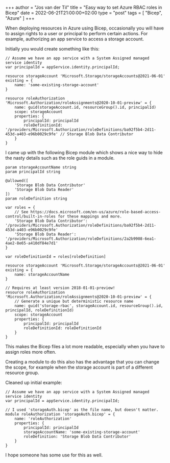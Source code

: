 +++
author = "Jos van der Til"
title = "Easy way to set Azure RBAC roles in Bicep"
date  = 2022-06-21T21:00:00+02:00
type = "post"
tags = [ "Bicep", "Azure" ]
+++

When deploying resources in Azure using Bicep, occasionally you will have to assign rights to a user or principal to perform certain actions.
For example, authorizing an app service to access a storage account.

Initially you would create something like this:
```bicep
// Assume we have an app service with a System Assigned managed service identity
var principalId = appService.identity.principalId;

resource storageAccount 'Microsoft.Storage/storageAccounts@2021-06-01' existing = {
    name: 'some-existing-storage-account'
}

resource roleAuthorization 'Microsoft.Authorization/roleAssignments@2020-10-01-preview' = {
    name: guid(storageAccount.id, resourceGroup().id, principalId)
    scope: storageAccount
    properties: {
        principalId: principalId
        roleDefinitionId: '/providers/Microsoft.Authorization/roleDefinitions/ba92f5b4-2d11-453d-a403-e96b0029c9fe' // Storage Blob Data Contributor
    }
}
```

I came up with the following Bicep module which shows a nice way to hide the nasty details such as the role guids in a module.
```bicep
param storageAccountName string
param principalId string

@allowed([
    'Storage Blob Data Contributor'
    'Storage Blob Data Reader'
])
param roleDefinition string

var roles = {
    // See https://docs.microsoft.com/en-us/azure/role-based-access-control/built-in-roles for these mappings and more.
    'Storage Blob Data Contributor': '/providers/Microsoft.Authorization/roleDefinitions/ba92f5b4-2d11-453d-a403-e96b0029c9fe'
    'Storage Blob Data Reader': '/providers/Microsoft.Authorization/roleDefinitions/2a2b9908-6ea1-4ae2-8e65-a410df84e7d1'
}

var roleDefinitionId = roles[roleDefinition]

resource storageAccount 'Microsoft.Storage/storageAccounts@2021-06-01' existing = {
    name: storageAccountName
}

// Requires at least version 2018-01-01-preview!
resource roleAuthorization 'Microsoft.Authorization/roleAssignments@2020-10-01-preview' = {
    // Generate a unique but deterministic resource name
    name: guid('storage-rbac', storageAccount.id, resourceGroup().id, principalId, roleDefinitionId)
    scope: storageAccount
    properties: {
        principalId: principalId
        roleDefinitionId: roleDefinitionId
    }
}
```

This makes the Bicep files a lot more readable, especially when you have to assign roles more often.

Creating a module to do this also has the advantage that you can change the scope, for example when the storage account is part of a different resource group.

Cleaned up initial example:
```bicep
// Assume we have an app service with a System Assigned managed service identity
var principalId = appService.identity.principalId;

// I used 'storageAuth.bicep' as the file name, but doesn't matter.
module roleAuthorization 'storageAuth.bicep' = {
    name: 'roleAuthorization'
    properties: {
        principalId: principalId
        storageAccountName: 'some-existing-storage-account'
        roleDefinition: 'Storage Blob Data Contributor'
    }
}
```

I hope someone has some use for this as well.

